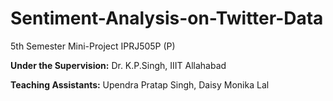 # Sentiment-Analysis-on-Twitter-Data
5th Semester Mini-Project IPRJ505P (P)

**Under the Supervision:** Dr. K.P.Singh, IIIT Allahabad

**Teaching Assistants:** Upendra Pratap Singh, Daisy Monika Lal
